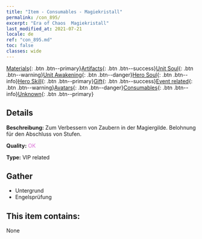 ```yaml
---
title: "Item - Consumables - Magiekristall"
permalink: /con_895/
excerpt: "Era of Chaos  Magiekristall"
last_modified_at: 2021-07-21
locale: de
ref: "con_895.md"
toc: false
classes: wide
---
```

 [Materials](/ItemsDE/){: .btn .btn--primary}[Artifacts](/ItemsDE/Artifacts/){: .btn .btn--success}[Unit Soul](/ItemsDE/UnitSoul/){: .btn .btn--warning}[Unit Awakening](/ItemsDE/UnitAwakening/){: .btn .btn--danger}[Hero Soul](/ItemsDE/HeroSoul/){: .btn .btn--info}[Hero Skill](/ItemsDE/HeroSkill/){: .btn .btn--primary}[Gift](/ItemsDE/Gift/){: .btn .btn--success}[Event related](/ItemsDE/Events/){: .btn .btn--warning}[Avatars](/ItemsDE/Avatars/){: .btn .btn--danger}[Consumables](/ItemsDE/Consumables/){: .btn .btn--info}[Unknown](/ItemsDE/Unknown/){: .btn .btn--primary}

## Details
 **Beschreibung:** Zum Verbessern von Zaubern in der Magiergilde. Belohnung für den Abschluss von Stufen.

 **Quality:** <span style="color: #DA70D6">OK</span>

 **Type:** VIP related

## Gather

*    Untergrund 
*    Engelsprüfung 

## This item contains:

  None

